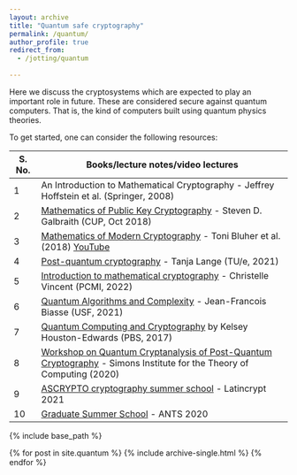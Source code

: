```yaml
---
layout: archive
title: "Quantum safe cryptography"
permalink: /quantum/
author_profile: true
redirect_from:
  - /jotting/quantum
  
---
```


Here we discuss the cryptosystems which are expected to play an important role in future. These are considered secure against quantum computers. That is, the kind of computers built using quantum physics theories. 

To get started, one can consider the following resources:

| S. No. | Books/lecture notes/video lectures |
| ------ | ---------------------------------- |
|1 | An Introduction to Mathematical Cryptography - Jeffrey Hoffstein et al. (Springer, 2008) |
|2 | [Mathematics of Public Key Cryptography](https://www.math.auckland.ac.nz/~sgal018/crypto-book/crypto-book.html) - Steven D. Galbraith (CUP, Oct 2018)|
|3 | [Mathematics of Modern Cryptography](https://www.ias.edu/math/wam/2018) - Toni Bluher et al. (2018) [YouTube](https://youtube.com/playlist?list=PLdDZb3TwJPZ7MPcSPF2Qaqo6azr0VYOK2)
|4 | [Post-quantum cryptography](https://hyperelliptic.org/tanja/teaching/pqcrypto21/) - Tanja Lange (TU/e, 2021) |
|5 | [Introduction to mathematical cryptography](https://www.uvm.edu/~cvincen1/pcmi-uss.html) - Christelle Vincent (PCMI, 2022) |
|6 | [Quantum Algorithms and Complexity](https://www.usf-crypto.org/mat-4930/) - Jean-Francois Biasse (USF, 2021) |
|7 | [Quantum Computing and Cryptography](https://www.youtube.com/playlist?list=PLa6IE8XPP_gnot4uwqn7BeRJoZcaEsG1D) by Kelsey Houston-Edwards (PBS, 2017)
|8 | [Workshop on Quantum Cryptanalysis of Post-Quantum Cryptography](https://simons.berkeley.edu/workshops/schedule/14097) - Simons Institute for the Theory of Computing (2020)|
|9 | [ASCRYPTO cryptography summer school](https://www.urosario.edu.co/ascrypto/home/) - Latincrypt 2021|
|10| [Graduate Summer School](https://www.youtube.com/channel/UCuYEpA-S-3wR5lQgkpe-wUw) - ANTS 2020 |

<!----7. CMU Graduate Course 15-859BB (Fall 2018) - [Quantum Computation and Information](https://www.cs.cmu.edu/~odonnell/quantum18/) by [Ryan O'Donnell](https://www.youtube.com/c/RyanODonnellTeaching) ---->

{% include base_path %}


{% for post in site.quantum %}
  {% include archive-single.html %}
{% endfor %}

